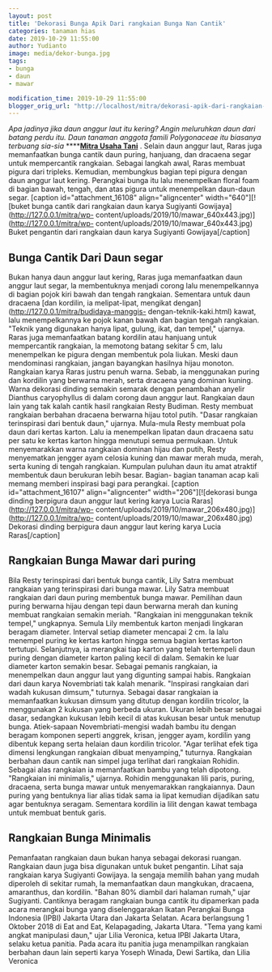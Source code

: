 ```yaml
---
layout: post
title: 'Dekorasi Bunga Apik Dari rangkaian Bunga Nan Cantik'
categories: tanaman hias
date: 2019-10-29 11:55:00
author: Yudianto
image: media/dekor-bunga.jpg
tags:
- bunga
- daun
- mawar

modification_time: 2019-10-29 11:55:00
blogger_orig_url: "http://localhost/mitra/dekorasi-apik-dari-rangkaian-bunga-nan.html"
---
```


_Apa jadinya jika daun anggur laut itu kering? Angin meluruhkan daun dari
batang perdu itu. Daun tanaman anggota famili Polygonaceae itu biasanya
terbuang sia-sia_ ******[Mitra Usaha Tani](http://127.0.0.1/mitra)** . Selain
daun anggur laut, Raras juga memanfaatkan bunga cantik daun puring, hanjuang,
dan dracaena segar untuk mempercantik rangkaian. Sebagai langkah awal, Raras
membuat pigura dari tripleks. Kemudian, membungkus bagian tepi pigura dengan
daun anggur laut kering. Perangkai bunga itu lalu menempelkan floral foam di
bagian bawah, tengah, dan atas pigura untuk menempelkan daun-daun segar.
[caption id="attachment_16108" align="aligncenter" width="640"][![buket bunga
cantik dari rangkaian daun karya Sugiyanti
Gowijaya](http://127.0.0.1/mitra/wp-
content/uploads/2019/10/mawar_640x443.jpg)](http://127.0.0.1/mitra/wp-
content/uploads/2019/10/mawar_640x443.jpg) Buket pengantin dari rangkaian daun
karya Sugiyanti Gowijaya[/caption]

## Bunga Cantik Dari Daun segar

Bukan hanya daun anggur laut kering, Raras juga memanfaatkan daun anggur laut
segar, la membentuknya menjadi corong lalu menempelkannya di bagian pojok kiri
bawah dan tengah rangkaian. Sementara untuk daun dracaena [dan kordilin, ia
melipat-lipat, mengikat dengan](http://127.0.0.1/mitra/budidaya-manggis-
dengan-teknik-kaki.html) kawat, lalu menempelkannya ke pojok kanan bawah dan
bagian tengah rangkaian. "Teknik yang digunakan hanya lipat, gulung, ikat, dan
tempel," ujarnya. Raras juga memanfaatkan batang kordilin atau hanjuang untuk
mempercantik rangkaian, la memotong batang sekitar 5 cm, lalu menempelkan ke
pigura dengan membentuk pola liukan. Meski daun mendominasi rangkaian, jangan
bayangkan hasilnya hijau monoton. Rangkaian karya Raras justru penuh warna.
Sebab, ia menggunakan puring dan kordilin yang berwarna merah, serta dracaena
yang dominan kuning. Warna dekorasi dinding semakin semarak dengan penambahan
anyelir Dianthus caryophyllus di dalam corong daun anggur laut. Rangkaian daun
lain yang tak kalah cantik hasil rangkaian Resty Budiman. Resty membuat
rangkaian berbahan dracaena berwarna hijau totol putih. "Dasar rangkaian
terinspirasi dari bentuk daun," ujarnya. Mula-mula Resty membuat pola daun
dari kertas karton. Lalu ia menempelkan lipatan daun dracaena satu per satu ke
kertas karton hingga menutupi semua permukaan. Untuk menyemarakkan warna
rangkaian dominan hijau dan putih, Resty menyematkan jengger ayam celosia
kuning dan mawar merah muda, merah, serta kuning di tengah rangkaian. Kumpulan
puluhan daun itu amat atraktif membentuk daun berukuran lebih besar. Bagian-
bagian tanaman acap kali memang memberi inspirasi bagi para perangkai.
[caption id="attachment_16107" align="aligncenter" width="206"][![dekorasi
bunga dinding berpigura daun anggur laut kering karya Lucia
Raras](http://127.0.0.1/mitra/wp-
content/uploads/2019/10/mawar_206x480.jpg)](http://127.0.0.1/mitra/wp-
content/uploads/2019/10/mawar_206x480.jpg) Dekorasi dinding berpigura daun
anggur laut kering karya Lucia Raras[/caption]

## Rangkaian Bunga Mawar dari puring

Bila Resty terinspirasi dari bentuk bunga cantik, Lily Satra membuat rangkaian
yang terinspirasi dari bunga mawar. Lily Satra membuat rangkaian dari daun
puring membentuk bunga mawar. Pemilihan daun puring berwarna hijau dengan tepi
daun berwarna merah dan kuning membuat rangkaian semakin meriah. "Rangkaian
ini menggunakan teknik tempel," ungkapnya. Semula Lily membentuk karton
menjadi lingkaran beragam diameter. Interval setiap diameter mencapai 2 cm. la
lalu menempel puring ke kertas karton hingga semua bagian kertas karton
tertutupi. Selanjutnya, ia merangkai tiap karton yang telah tertempeli daun
puring dengan diameter karton paling kecil di dalam. Semakin ke luar diameter
karton semakin besar. Sebagai pemanis rangkaian, ia menempelkan daun anggur
laut yang digunting sampai habis. Rangkaian dari daun karya Novembriati tak
kalah menarik. "Inspirasi rangkaian dari wadah kukusan dimsum," tuturnya.
Sebagai dasar rangkaian ia memanfaatkan kukusan dimsum yang ditutup dengan
kordilin tricolor, la menggunakan 2 kukusan yang berbeda ukuran. Ukuran lebih
besar sebagai dasar, sedangkan kukusan lebih kecil di atas kukusan besar untuk
menutup bunga. Atiek-sapaan Novembriati-mengisi wadah bambu itu dengan beragam
komponen seperti anggrek, krisan, jengger ayam, kordilin yang dibentuk kepang
serta helaian daun kordilin tricolor. "Agar terlihat efek tiga dimensi
lengkungan rangkaian dibuat menyamping," tuturnya. Rangkaian berbahan daun
cantik nan simpel juga terlihat dari rangkaian Rohidin. Sebagai alas rangkaian
ia memanfaatkan bambu yang telah dipotong. "Rangkaian ini minimalis," ujarnya.
Rohidin menggunakan lili paris, puring, dracaena, serta bunga mawar untuk
menyemarakkan rangkaiannya. Daun puring yang bentuknya liar alias tidak sama
ia lipat kemudian dijadikan satu agar bentuknya seragam. Sementara kordilin ia
lilit dengan kawat tembaga untuk membuat bentuk garis.

## Rangkaian Bunga Minimalis

Pemanfaatan rangkaian daun bukan hanya sebagai dekorasi ruangan. Rangkaian
daun juga bisa digunakan untuk buket pengantin. Lihat saja rangkaian karya
Sugiyanti Gowijaya. la sengaja memilih bahan yang mudah diperoleh di sekitar
rumah, la memanfaatkan daun mangkukan, dracaena, amaranthus, dan kordilin.
"Bahan 80% diambil dari halaman rumah," ujar Sugiyanti. Cantiknya beragam
rangkaian bunga cantik itu dipamerkan pada acara merangkai bunga yang
diselenggarakan Ikatan Perangkai Bunga Indonesia (IPBI) Jakarta Utara dan
Jakarta Selatan. Acara berlangsung 1 Oktober 2018 di Eat and Eat,
Kelapagading, Jakarta Utara. "Tema yang kami angkat manipulasi daun," ujar
Lilia Veronica, ketua IPBI Jakarta Utara, selaku ketua panitia. Pada acara itu
panitia juga menampilkan rangkaian berbahan daun lain seperti karya Yoseph
Winada, Dewi Sartika, dan Lilia Veronica


